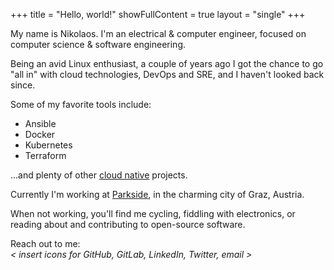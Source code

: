 +++
title = "Hello, world!"
showFullContent = true
layout = "single"
+++

My name is Nikolaos. I'm an electrical & computer engineer, focused on computer science & software engineering.

Being an avid Linux enthusiast, a couple of years ago I got the chance to go "all in" with cloud technologies, DevOps and SRE, and I haven't looked back since.

Some of my favorite tools include:

- Ansible
- Docker
- Kubernetes
- Terraform

...and plenty of other [cloud native](https://landscape.cncf.io/) projects.

Currently I'm working at [Parkside](https://www.parkside-interactive.com/), in the charming city of Graz, Austria.

When not working, you'll find me cycling, fiddling with electronics, or reading about and contributing to open-source software.

Reach out to me:  
*< insert icons for GitHub, GitLab, LinkedIn, Twitter, email >*
